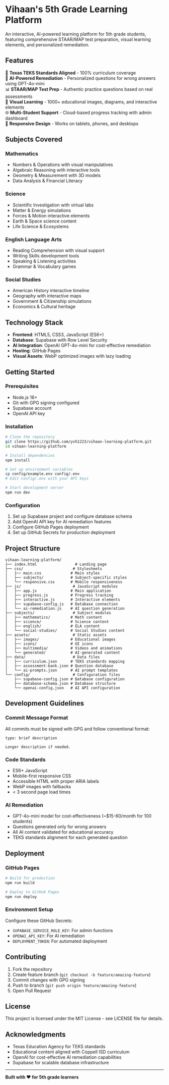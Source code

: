 # Vihaan's 5th Grade Learning Platform

An interactive, AI-powered learning platform for 5th grade students, featuring comprehensive STAAR/MAP test preparation, visual learning elements, and personalized remediation.

## Features

🎯 **Texas TEKS Standards Aligned** - 100% curriculum coverage  
🤖 **AI-Powered Remediation** - Personalized questions for wrong answers using GPT-4o-mini  
📊 **STAAR/MAP Test Prep** - Authentic practice questions based on real assessments  
🎨 **Visual Learning** - 1000+ educational images, diagrams, and interactive elements  
🌐 **Multi-Student Support** - Cloud-based progress tracking with admin dashboard  
📱 **Responsive Design** - Works on tablets, phones, and desktops  

## Subjects Covered

### Mathematics
- Numbers & Operations with visual manipulatives
- Algebraic Reasoning with interactive tools  
- Geometry & Measurement with 3D models
- Data Analysis & Financial Literacy

### Science  
- Scientific Investigation with virtual labs
- Matter & Energy simulations
- Forces & Motion interactive elements
- Earth & Space science content
- Life Science & Ecosystems

### English Language Arts
- Reading Comprehension with visual support
- Writing Skills development tools
- Speaking & Listening activities
- Grammar & Vocabulary games

### Social Studies
- American History interactive timeline
- Geography with interactive maps
- Government & Citizenship simulations  
- Economics & Cultural heritage

## Technology Stack

- **Frontend**: HTML5, CSS3, JavaScript (ES6+)
- **Database**: Supabase with Row Level Security
- **AI Integration**: OpenAI GPT-4o-mini for cost-effective remediation
- **Hosting**: GitHub Pages
- **Visual Assets**: WebP optimized images with lazy loading

## Getting Started

### Prerequisites
- Node.js 16+ 
- Git with GPG signing configured
- Supabase account
- OpenAI API key

### Installation
```bash
# Clone the repository
git clone https://github.com/yvh1223/vihaan-learning-platform.git
cd vihaan-learning-platform

# Install dependencies
npm install

# Set up environment variables
cp config/example.env config/.env
# Edit config/.env with your API keys

# Start development server
npm run dev
```

### Configuration
1. Set up Supabase project and configure database schema
2. Add OpenAI API key for AI remediation features  
3. Configure GitHub Pages deployment
4. Set up GitHub Secrets for production deployment

## Project Structure

```
vihaan-learning-platform/
├── index.html                 # Landing page
├── css/                      # Stylesheets
│   ├── main.css             # Main styles
│   ├── subjects/            # Subject-specific styles
│   └── responsive.css       # Mobile responsiveness
├── js/                       # JavaScript modules
│   ├── app.js               # Main application
│   ├── progress.js          # Progress tracking
│   ├── interactive.js       # Interactive elements
│   ├── supabase-config.js   # Database connection
│   └── ai-remediation.js    # AI question generation
├── subjects/                 # Subject modules
│   ├── mathematics/         # Math content
│   ├── science/             # Science content  
│   ├── english/             # ELA content
│   └── social-studies/      # Social Studies content
├── assets/                   # Static assets
│   ├── images/              # Educational images
│   ├── icons/               # UI icons
│   ├── multimedia/          # Videos and animations
│   └── generated/           # AI-generated content
├── data/                     # Data files
│   ├── curriculum.json      # TEKS standards mapping
│   ├── assessment-bank.json # Question database
│   └── ai-prompts.json      # AI prompt templates
└── config/                   # Configuration files
    ├── supabase-config.json # Database configuration
    ├── database-schema.json # Database structure
    └── openai-config.json   # AI API configuration
```

## Development Guidelines

### Commit Message Format
All commits must be signed with GPG and follow conventional format:
```
type: brief description

Longer description if needed.
```

### Code Standards  
- ES6+ JavaScript
- Mobile-first responsive CSS
- Accessible HTML with proper ARIA labels
- WebP images with fallbacks
- < 3 second page load times

### AI Remediation
- GPT-4o-mini model for cost-effectiveness (~$15-60/month for 100 students)
- Questions generated only for wrong answers
- All AI content validated for educational accuracy
- TEKS standards alignment for each generated question

## Deployment

### GitHub Pages
```bash
# Build for production
npm run build

# Deploy to GitHub Pages  
npm run deploy
```

### Environment Setup
Configure these GitHub Secrets:
- `SUPABASE_SERVICE_ROLE_KEY`: For admin functions
- `OPENAI_API_KEY`: For AI remediation
- `DEPLOYMENT_TOKEN`: For automated deployment

## Contributing

1. Fork the repository
2. Create feature branch (`git checkout -b feature/amazing-feature`)
3. Commit changes with GPG signing
4. Push to branch (`git push origin feature/amazing-feature`)
5. Open Pull Request

## License

This project is licensed under the MIT License - see LICENSE file for details.

## Acknowledgments

- Texas Education Agency for TEKS standards
- Educational content aligned with Coppell ISD curriculum
- OpenAI for cost-effective AI remediation capabilities
- Supabase for scalable database infrastructure

---

**Built with ❤️ for 5th grade learners**